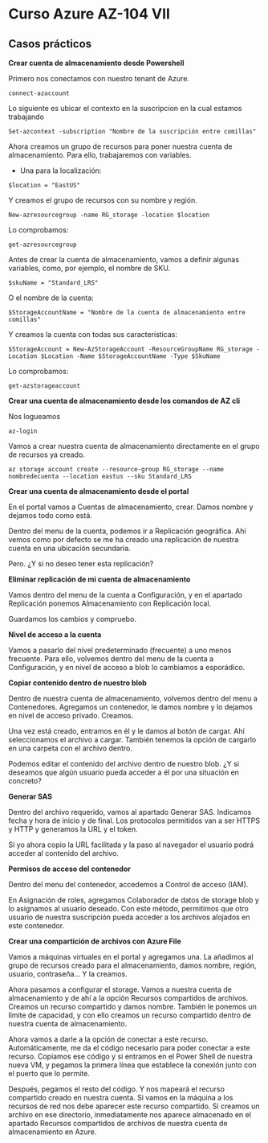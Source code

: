 # Curso Azure AZ-104 VII

## Casos prácticos

**Crear cuenta de almacenamiento desde Powershell**

Primero nos conectamos con nuestro tenant de Azure. 

``` 
connect-azaccount
```

Lo siguiente es ubicar el contexto en la suscripcion en la cual estamos trabajando

```
Set-azcontext -subscription "Nombre de la suscripción entre comillas"
``` 

Ahora creamos un grupo de recursos para poner nuestra cuenta de almacenamiento. Para ello, trabajaremos con variables.

* Una para la localización:

```
$location = "EastUS"
```

Y creamos el grupo de recursos con su nombre y región. 

``` 
New-azresourcegroup -name RG_storage -location $location
``` 

Lo comprobamos:

```  
get-azresourcegroup
```

Antes de crear la cuenta de almacenamiento, vamos a definir algunas variables, como, por ejemplo, el nombre de SKU.

```
$skuName = "Standard_LRS"
```

O el nombre de la cuenta:

```  
$StorageAccountName = "Nombre de la cuenta de almacenamiento entre comillas"
``` 

Y creamos la cuenta con todas sus características:

```
$StorageAccount = New-AzStorageAccount -ResourceGroupName RG_storage -Location $Location -Name $StorageAccountName -Type $SkuName 
```

Lo comprobamos:

```
get-azstorageaccount
```

**Crear una cuenta de almacenamiento desde los comandos de AZ cli**

Nos logueamos

``` 
az-login
```

Vamos a crear nuestra cuenta de almacenamiento directamente en el grupo de recursos ya creado.

```
az storage account create --resource-group RG_storage --name nombredecuenta --location eastus --sku Standard_LRS
```

**Crear una cuenta de almacenamiento desde el portal**

En el portal vamos a Cuentas de almacenamiento, crear. Damos nombre y dejamos todo como está. 

Dentro del menu de la cuenta, podemos ir a Replicación geográfica. Ahí vemos como por defecto se me ha creado una replicación de nuestra cuenta en una ubicación secundaria.

Pero. ¿Y si no deseo tener esta replicación?

**Eliminar replicación de mi cuenta de almacenamiento**

Vamos dentro del menu de la cuenta a Configuración, y en el apartado Replicación ponemos Almacenamiento con Replicación local.

Guardamos los cambios y compruebo.

**Nivel de acceso a la cuenta**

Vamos a pasarlo del nivel predeterminado (frecuente) a uno menos frecuente. Para ello, volvemos dentro del menu de la cuenta a Configuración, y en nivel de acceso a blob lo cambiamos a esporádico. 

**Copiar contenido dentro de nuestro blob**

Dentro de nuestra cuenta de almacenamiento, volvemos dentro del menu a Contenedores. Agregamos un contenedor, le damos nombre y lo dejamos en nivel de acceso privado. Creamos. 

Una vez está creado, entramos en él y le damos al botón de cargar. Ahí seleccionamos el archivo a cargar. También tenemos la opción de cargarlo en una carpeta con el archivo dentro. 

Podemos editar el contenido del archivo dentro de nuestro blob. ¿Y si deseamos que algún usuario pueda acceder a él por una situación en concreto?

**Generar SAS**

Dentro del archivo requerido, vamos al apartado Generar SAS. Indicamos fecha y hora de inicio y de final. Los protocolos permitidos van a ser HTTPS y HTTP y generamos la URL y el token. 

Si yo ahora copio la URL facilitada y la paso al navegador el usuario podrá acceder al contenido del archivo. 

**Permisos de acceso del contenedor**

Dentro del menu del contenedor, accedemos a Control de acceso (IAM).

En Asignación de roles, agregamos Colaborador de datos de storage blob y lo asignamos al usuario deseado. Con este método, permitimos que otro usuario de nuestra suscripción pueda acceder a los archivos alojados en este contenedor.

**Crear una compartición de archivos con Azure File**

Vamos a máquinas virtuales en el portal y agregamos una. La añadimos al grupo de recursos creado para el almacenamiento, damos nombre, región, usuario, contraseña... Y la creamos.

Ahora pasamos a configurar el storage. Vamos a nuestra cuenta de almacenamiento y de ahí a la opción Recursos compartidos de archivos. Creamos un recurso compartido y damos nombre. También le ponemos un límite de capacidad, y con ello creamos un recurso compartido dentro de nuestra cuenta de almacenamiento. 

Ahora vamos a darle a la opción de conectar a este recurso. Automáticamente, me da el código necesario para poder conectar a este recurso. Copiamos ese código y si entramos en el Power Shell de nuestra nueva VM, y pegamos la primera línea que establece la conexión junto con el puerto que lo permite.

Después, pegamos el resto del código. Y nos mapeará el recurso compartido creado en nuestra cuenta. Si vamos en la máquina a los recursos de red nos debe aparecer este recurso compartido. Si creamos un archivo en ese directorio, inmediatamente nos aparece almacenado en el apartado Recursos compartidos de archivos de nuestra cuenta de almacenamiento en Azure. 
















